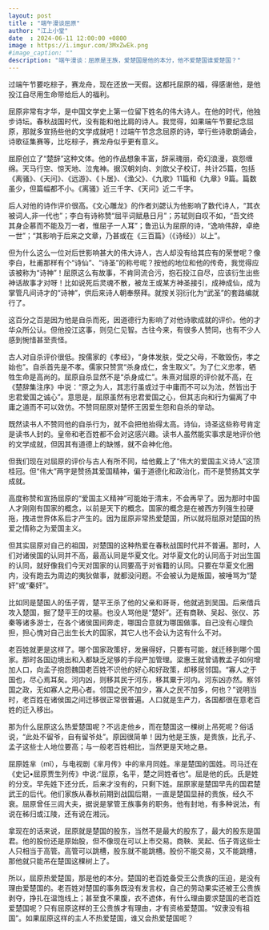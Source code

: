 ```yaml
---
layout: post
title : "端午漫谈屈原"
author: "江上小堂"
date  : 2024-06-11 12:00:00 +0800
image : https://i.imgur.com/3MxZwEk.png
#image_caption: ""
description: "端午漫谈：屈原是王族，爱楚国是他的本分，他不爱楚国谁爱楚国？"
---
```


过端午节要吃棕子，赛龙舟，现在还放一天假。这都托屈原的福，得感谢他，是他投江自尽用生命带给后人的福利。

<!--more-->

屈原非常有才华，是中国文学史上第一位留下姓名的伟大诗人。在他的时代，他独步诗坛。春秋战国时代，没有能和他比肩的诗人。我觉得，如果端午节要纪念屈原，那就多宣扬些他的文学成就吧！过端午节念念屈原的诗，举行些诗歌朗诵会，诗歌征集赛等，比吃棕子，赛龙舟似乎更有意义。

屈原创立了“楚辞”这种文体。他的作品想象丰富，辞采瑰丽，奇幻浪漫，哀怨缠绵。天马行空、惊天地、泣鬼神。据汉朝刘向、刘歆父子校订，共计25篇，包括《离骚》、《天问》、《远游》、《卜居》、《渔父》、《九歌》11篇和《九章》9篇。篇数虽少，但篇幅都不小。《离骚》近三千字、《天问》近二千字。

后人对他的诗作评价很高。《文心雕龙》的作者刘勰认为他影响了数代诗人，“其衣被词人,非一代也”；李白有诗称赞“屈平词赋悬日月”；苏轼则自叹不如，“吾文终其身企慕而不能及万一者，惟屈子一人耳”；鲁迅认为屈原的诗，“逸响伟辞，卓绝一世”；“其影响于后来之文章，乃甚或在《三百篇》（《诗经》）以上”。

但为什么这么一位对后世影响甚大的伟大诗人，古人却没有给其应有的荣誉呢？像李白，杜甫那样有个“诗仙”、“诗圣”的称号呢？按他的地位和他的传奇，我觉得应该被称为“诗神”！屈原这么有故事，不肯同流合污，抱石投江自尽，应该衍生出些神话故事才对呀！比如说死后灵魂不散，被龙王或某方神圣接引，成神成仙，成为掌管凡间诗才的“诗神”，供后来诗人朝奉祭拜。就按关羽衍化为“武圣”的套路编就行了。

这百分之百是因为他是自杀而死，因道德行为影响了对他诗歌成就的评价。他的才华众所公认。但他投江这事，则见仁见智。古往今来，有很多人赞同，也有不少人感到惋惜甚至责怪。

古人对自杀评价很低。按儒家的《孝经》，“身体发肤，受之父母，不敢毁伤，孝之始也”。自杀首先是不孝。儒家只赞赏“杀身成仁，舍生取义”。为了仁义忠孝，牺牲生命是高尚的。屈原自杀显然不是“杀身成仁”。朱熹对屈原的评价就不高，在《楚辞集注序》中说：“原之为人，其志行虽或过于中庸而不可以为法，然皆出于忠君爱国之诚心”。意思是，屈原虽然有忠君爱国之心，但其志向和行为偏离了中庸之道而不可以效仿。不赞同屈原对楚怀王因爱生怨和自杀的举动。

既然读书人不赞同他的自杀行为，就不会把他抬得太高。诗仙，诗圣这些称号肯定是读书人封的。皇帝和老百姓都不会对这感兴趣。读书人虽然能实事求是地评价他的文学成就，但因其有道德上的缺憾，就不会神化他。

但我们现在对屈原的评价与古人有所不同，给他戴上了“伟大的爱国主义诗人”这顶桂冠。但“伟大”两字是赞扬其爱国精神，偏于道德化和政治化，而不是赞扬其文学成就。

高度称赞和宣扬屈原的“爱国主义精神”可能始于清末，不会再早了。因为那时中国人才刚刚有国家的概念，以前是天下的概念。国家的概念是在被西方列强生拉硬拖，拽进世界体系后才产生的。因为屈原非常热爱楚国，所以就将屈原对楚国的热爱之情称之为爱国主义。

但其实屈原对自己的祖国，对楚国的这种热爱在春秋战国时代并不普遍。那时，人们对诸侯国的认同并不高，最高认同是华夏文化。对华夏文化的认同高于对出生国的认同，就好像我们今天对国家的认同要高于对省籍的认同。只要在华夏文化圈内，没有跑去为周边的夷狄做事，就都没问题。不会被认为是叛国，被唾骂为“楚奸”或“秦奸”。

比如同是楚国人的伍子胥，楚平王杀了他的父亲和哥哥，他就逃到吴国。后来借兵攻入楚国，掘了楚平王的坟墓。也没人骂他是“楚奸”。还有商鞅、吴起、张仪、苏秦等诸多游士，在各个诸侯国间奔走，哪国合意就为哪国做事。自己没有心理负担，担心愧对自己出生长大的国家，其它人也不会认为这有什么不对。

老百姓就更是这样了。哪个国家政策好，发展得好，只要有可能，就迁移到哪个国家。那时各国边境出和入都缺乏足够的手段严加管理。梁惠王就曾请教孟子如何增加人口，向孟子抱怨魏国老百姓不识他的好心和好政策，却移居邻国。“寡人之于国也，尽心焉耳矣。河内凶，则移其民于河东，移其粟于河内。河东凶亦然。察邻国之政，无如寡人之用心者。邻国之民不加少，寡人之民不加多，何也？”说明当时，老百姓在诸侯国之间迁移很正常很普遍。人口就是生产力，各国都很在意老百姓的迁入移出。

那为什么屈原这么热爱楚国呢？不远走他乡，而在楚国这一棵树上吊死呢？俗话说，“此处不留爷，自有留爷处”。原因很简单！因为他是王族，是贵族，比孔子、孟子这些士人地位要高；与一般老百姓相比，当然更是天地之悬。

屈原姓芈（mǐ），与电视剧《芈月传》中的芈月同姓。芈是楚国的国姓。司马迁在《史记•屈原贾生列传》中说:“屈原，名平，楚之同姓者也”。屈是他的氏。氏是姓的分支。早先姓下还分氏，后来才没有的，只剩下姓。屈原家是楚国早先的国君楚武王的后代。他们家族从春秋前期到战国后期，一直是楚国显赫的贵族，经久不衰。屈原曾任三闾大夫，据说是掌管王族事务的职务。他有封地，有多种说法，有说在秭归或江陵，还有说在湘沅。

拿现在的话来说，屈原就是楚国的股东，当然不是最大的股东了，最大的股东是国君。他的股份还是原始股，但不像现在可以上市交易。商鞅、吴起、伍子胥这些士人只相当于高管。高管可以跳槽，股东就不能跳槽。股份不能交易，又不能跳槽，那他就只能吊在楚国这棵树上了。

所以，屈原热爱楚国，那是他的本分。楚国的老百姓备受王公贵族的压迫，是没有理由爱楚国的。老百姓对楚国的事务既没有发言权，自己的劳动果实还被王公贵族剥夺，挣扎在温饱线上；甚至食不果腹，衣不遮体，有什么理由要求楚国的老百姓爱楚国呢？只有屈原这样的王公贵族才有理由，才有资格爱楚国。“奴隶没有祖国”。如果屈原这样的主人不热爱楚国，谁又会热爱楚国呢？

<!--END-->